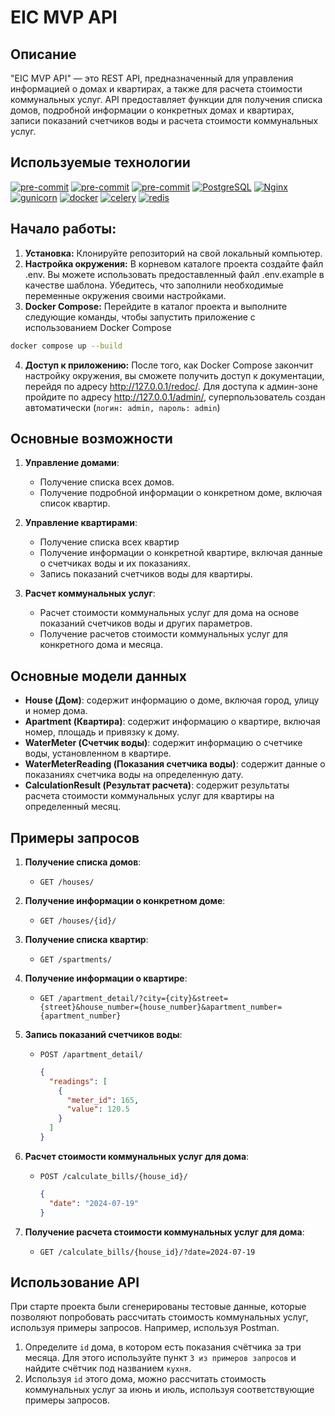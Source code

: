 # EIC MVP API

## Описание

"EIC MVP API" — это REST API, предназначенный для управления
информацией о домах и квартирах, а также для расчета стоимости коммунальных
услуг. API предоставляет функции для получения списка домов, подробной
информации о конкретных домах и квартирах, записи показаний счетчиков воды и
расчета стоимости коммунальных услуг.

## Используемые технологии

[![pre-commit](https://img.shields.io/badge/Python-3.11-3776AB?logo=python&logoColor=white)](https://www.python.org/downloads/release/python-3111/)
[![pre-commit](https://img.shields.io/badge/Django-5.0-092E20?logo=django&logoColor=white)](https://docs.djangoproject.com/en/4.2/releases/3.2/)
[![pre-commit](https://img.shields.io/badge/Django_REST_framework-3.15-800000?logo=djangorestramework&logoColor=white)](https://www.django-rest-framework.org/community/3.12-announcement/)
[![PostgreSQL](https://img.shields.io/badge/-PostgreSQL-464646?style=flat-square&logo=PostgreSQL)](https://www.postgresql.org/)
[![Nginx](https://img.shields.io/badge/-NGINX-464646?style=flat-square&logo=NGINX)](https://nginx.org/ru/)
[![gunicorn](https://img.shields.io/badge/-gunicorn-464646?style=flat-square&logo=gunicorn)](https://gunicorn.org/)
[![docker](https://img.shields.io/badge/-Docker-464646?style=flat-square&logo=docker)](https://www.docker.com/)
[![celery](https://img.shields.io/badge/celery-5.4-37814A?logo=celery&logoColor=white)](https://docs.celeryq.dev/en/stable/django/first-steps-with-django.html)
[![redis](https://img.shields.io/badge/redis-5.0-DC382D?logo=redis&logoColor=white)](https://redis-py.readthedocs.io/en/stable/)

## Начало работы:

1. **Установка:** Клонируйте репозиторий на свой локальный компьютер.
2. **Настройка окружения:** В корневом каталоге проекта создайте файл .env. Вы
   можете использовать предоставленный файл .env.example в качестве шаблона.
   Убедитесь, что заполнили необходимые переменные окружения своими
   настройками.
3. **Docker Compose:** Перейдите в каталог проекта и выполните следующие
   команды, чтобы запустить приложение с использованием Docker Compose

```bash
docker compose up --build
```

4. **Доступ к приложению:** После того, как Docker Compose закончит настройку
   окружения, вы сможете получить доступ к документации, перейдя по
   адресу http://127.0.0.1/redoc/. 
   Для доступа к админ-зоне пройдите по адресу http://127.0.0.1/admin/, суперпользователь создан автоматически (`логин: admin, пароль:
   admin`)

## Основные возможности

1. **Управление домами**:
    - Получение списка всех домов.
    - Получение подробной информации о конкретном доме, включая список квартир.

2. **Управление квартирами**:
    - Получение списка всех квартир
    - Получение информации о конкретной квартире, включая данные о счетчиках
      воды и их показаниях.
    - Запись показаний счетчиков воды для квартиры.

3. **Расчет коммунальных услуг**:
    - Расчет стоимости коммунальных услуг для дома на основе показаний
      счетчиков воды и других параметров.
    - Получение расчетов стоимости коммунальных услуг для конкретного дома и
      месяца.

## Основные модели данных

- **House (Дом)**: содержит информацию о доме, включая город, улицу и номер
  дома.
- **Apartment (Квартира)**: содержит информацию о квартире, включая номер,
  площадь и привязку к дому.
- **WaterMeter (Счетчик воды)**: содержит информацию о счетчике воды,
  установленном в квартире.
- **WaterMeterReading (Показания счетчика воды)**: содержит данные о показаниях
  счетчика воды на определенную дату.
- **CalculationResult (Результат расчета)**: содержит результаты расчета
  стоимости коммунальных услуг для квартиры на определенный месяц.

## Примеры запросов

1. **Получение списка домов**:
    - `GET /houses/`

2. **Получение информации о конкретном доме**:
    - `GET /houses/{id}/`
   
3. **Получение списка квартир**:
    - `GET /spartments/`

4. **Получение информации о квартире**:
    - `GET /apartment_detail/?city={city}&street={street}&house_number={house_number}&apartment_number={apartment_number}`

5. **Запись показаний счетчиков воды**:
    - `POST /apartment_detail/`
      ```json
      {
        "readings": [
          {
            "meter_id": 165,
            "value": 120.5
          }
        ]
      }
      ```

5. **Расчет стоимости коммунальных услуг для дома**:
    - `POST /calculate_bills/{house_id}/`
      ```json
      {
        "date": "2024-07-19"
      }
      ```

6. **Получение расчета стоимости коммунальных услуг для дома**:
    - `GET /calculate_bills/{house_id}/?date=2024-07-19`

## Использование API

При старте проекта были сгенерированы тестовые данные, которые позволяют
попробовать рассчитать стоимость коммунальных услуг, используя примеры
запросов. Например, используя Postman.

1. Определите `id` дома, в котором есть показания счётчика за три месяца. Для
   этого используйте пункт `3 из примеров запросов` и найдите счётчик под
   названием `кухня`.
2. Используя `id` этого дома, можно рассчитать стоимость коммунальных услуг за
   июнь и июль, используя соответствующие примеры запросов.